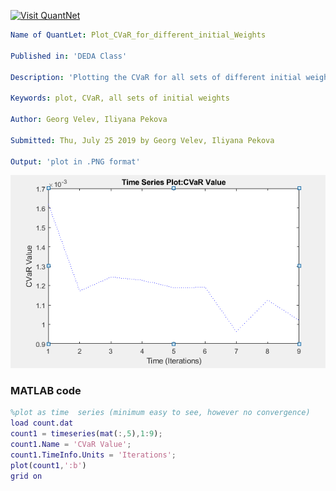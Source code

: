 [<img src="https://github.com/QuantLet/Styleguide-and-FAQ/blob/master/pictures/banner.png" width="888" alt="Visit QuantNet">](http://quantlet.de/)

```yaml
Name of QuantLet: Plot_CVaR_for_different_initial_Weights

Published in: 'DEDA Class'

Description: 'Plotting the CVaR for all sets of different initial weights'

Keywords: plot, CVaR, all sets of initial weights

Author: Georg Velev, Iliyana Pekova

Submitted: Thu, July 25 2019 by Georg Velev, Iliyana Pekova

Output: 'plot in .PNG format'
```

![Picture1](plot.PNG)


### MATLAB code
```matlab
%plot as time  series (minimum easy to see, however no convergence)
load count.dat
count1 = timeseries(mat(:,5),1:9);
count1.Name = 'CVaR Value';
count1.TimeInfo.Units = 'Iterations';
plot(count1,':b')
grid on
```
